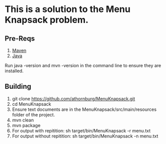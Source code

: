 This is a solution to the Menu Knapsack problem.
================================================

Pre-Reqs
--------
1. [Maven](http://maven.apache.org/)
2. [Java](http://www.oracle.com/technetwork/java/javase/downloads/jdk7u7-downloads-1836413.html)

Run java -version and mvn -version in the command line to ensure they are installed.

Building
--------

1. git clone https://github.com/athornburg/MenuKnapsack.git
2. cd MenuKnapsack
1. Ensure text documents are in the MenuKnapsack/src/main/resources folder of the project.
3. mvn clean
4. mvn package
5. For output with repitition: sh target/bin/MenuKnapsack -r menu.txt
6. For output without repitition: sh target/bin/MenuKnapsack -n menu.txt